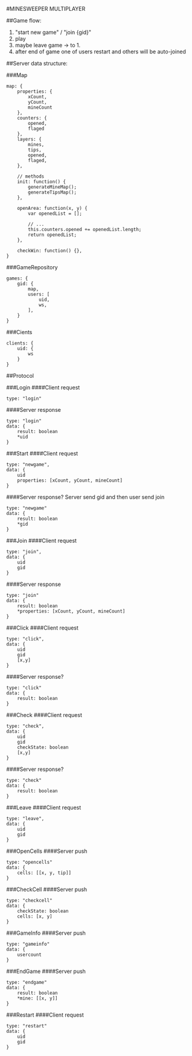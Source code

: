#MINESWEEPER MULTIPLAYER

##Game flow:
1. "start new game" / "join {gid}" 
2. play
3. maybe leave game -> to 1.
4. after end of game one of users restart and others will be auto-joined


##Server data structure:

###Map
```
map: {
	properties: {
		xCount, 
		yCount, 
		mineCount
	},
	counters: {
		opened,
		flaged
	},
	layers: {
		mines,
		tips,
		opened,
		flaged,
	},

	// methods
	init: function() {
		generateMineMap();
		generateTipsMap();
	},

	openArea: function(x, y) {
		var openedList = [];

		// ...
		this.counters.opened += openedList.length;
		return openedList;
	},

	checkWin: function() {},
}
```

###GameRepository
```
games: {
	gid: {
		map,
		users: [
			uid, 
			ws,
		],
	}
}
```

###Cients
```
clients: {
	uid: {
		ws
	}
}
```


##Protocol

###Login
####Client request
```
type: "login"
```
####Server response
```
type: "login"
data: {
	result: boolean
	*uid
}
```

###Start
####Client request
```
type: "newgame",
data: {
	uid
	properties: [xCount, yCount, mineCount]
}
```
####Server response? Server send gid and then user send join
```
type: "newgame"
data: {
	result: boolean
	*gid
}
```

###Join
####Client request
```
type: "join",
data: {
	uid
	gid
}
```
####Server response
```
type: "join"
data: {
	result: boolean
	*properties: [xCount, yCount, mineCount]
}
```

###Click
####Client request
```
type: "click",
data: {
	uid
	gid
	[x,y]
}
```
####Server response?
```
type: "click"
data: {
	result: boolean
}
```

###Check
####Client request
```
type: "check",
data: {
	uid
	gid
	checkState: boolean
	[x,y]
}
```
####Server response?
```
type: "check"
data: {
	result: boolean
}
```

###Leave
####Client request
```
type: "leave",
data: {
	uid
	gid
}
```

###OpenCells
####Server push
```
type: "opencells"
data: {
	cells: [[x, y, tip]]
}
```

###CheckCell
####Server push
```
type: "checkcell"
data: {
	checkState: boolean
	cells: [x, y]
}
```

###GameInfo
####Server push
```
type: "gameinfo"
data: {
	usercount
}
```

###EndGame
####Server push
```
type: "endgame"
data: {
	result: boolean
	*mine: [[x, y]]
}
```

###Restart
####Client request
```
type: "restart"
data: {
	uid
	gid
}
```
